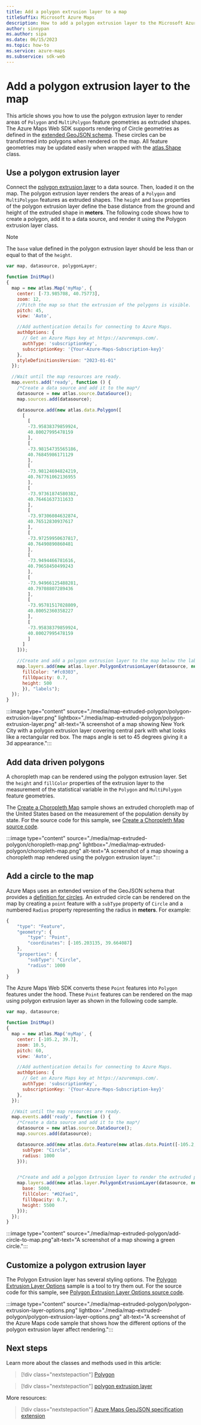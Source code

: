 ```yaml
---
title: Add a polygon extrusion layer to a map
titleSuffix: Microsoft Azure Maps
description: How to add a polygon extrusion layer to the Microsoft Azure Maps Web SDK.
author: sinnypan
ms.author: sipa
ms.date: 06/15/2023
ms.topic: how-to
ms.service: azure-maps
ms.subservice: sdk-web
---
```


# Add a polygon extrusion layer to the map

This article shows you how to use the polygon extrusion layer to render areas of `Polygon` and `MultiPolygon` feature geometries as extruded shapes. The Azure Maps Web SDK supports rendering of Circle geometries as defined in the [extended GeoJSON schema]. These circles can be transformed into polygons when rendered on the map. All feature geometries may be updated easily when wrapped with the [atlas.Shape] class.

## Use a polygon extrusion layer

Connect the [polygon extrusion layer] to a data source. Then, loaded it on the map. The polygon extrusion layer renders the areas of a `Polygon` and `MultiPolygon` features as extruded shapes. The `height` and `base` properties of the polygon extrusion layer define the base distance from the ground and height of the extruded shape in **meters**. The following code shows how to create a polygon, add it to a data source, and render it using the Polygon extrusion layer class.

> [!NOTE]
> The `base` value defined in the polygon extrusion layer should be less than or equal to that of the `height`.

```javascript
var map, datasource, polygonLayer;

function InitMap()
{
  map = new atlas.Map('myMap', {
    center: [-73.985708, 40.75773],
    zoom: 12,
    //Pitch the map so that the extrusion of the polygons is visible.
    pitch: 45,
    view: 'Auto',

    //Add authentication details for connecting to Azure Maps.
    authOptions: {
      // Get an Azure Maps key at https://azuremaps.com/.
      authType: 'subscriptionKey',
      subscriptionKey: '{Your-Azure-Maps-Subscription-key}'
    },
    styleDefinitionsVersion: "2023-01-01"
  });

  //Wait until the map resources are ready.
  map.events.add('ready', function () {
    /*Create a data source and add it to the map*/
    datasource = new atlas.source.DataSource();
    map.sources.add(datasource);

    datasource.add(new atlas.data.Polygon([
      [
        [
        -73.95838379859924,
        40.80027995478159
        ],
        [
        -73.98154735565186,
        40.76845986171129
        ],
        [
        -73.98124694824219,
        40.767761062136955
        ],
        [
        -73.97361874580382,
        40.76461637311633
        ],
        [
        -73.97306084632874,
        40.76512830937617
        ],
        [
        -73.97259950637817,
        40.76490890860481
        ],
        [
        -73.9494466781616,
        40.79658450499243
        ],
        [
        -73.94966125488281,
        40.79708807289436
        ],
        [
        -73.95781517028809,
        40.80052360358227
        ],
        [
        -73.95838379859924,
        40.80027995478159
        ]
      ]
    ]));

    //Create and add a polygon extrusion layer to the map below the labels so that they are still readable.
    map.layers.add(new atlas.layer.PolygonExtrusionLayer(datasource, null, {
      fillColor: "#fc0303",
      fillOpacity: 0.7,
      height: 500
      }), "labels");
  });
}
```

:::image type="content" source="./media/map-extruded-polygon/polygon-extrusion-layer.png" lightbox="./media/map-extruded-polygon/polygon-extrusion-layer.png" alt-text="A screenshot of a map showing New York City with a polygon extrusion layer covering central park with what looks like a rectangular red box. The maps angle is set to 45 degrees giving it a 3d appearance.":::

<!------------------------------------------------------------
> [!VIDEO https://codepen.io/azuremaps/embed/wvvBpvE?height=265&theme-id=0&default-tab=js,result&editable=true]
------------------------------------------------------------>

## Add data driven polygons

A choropleth map can be rendered using the polygon extrusion layer. Set the `height` and `fillColor` properties of the extrusion layer to the measurement of the statistical variable in the `Polygon` and `MultiPolygon` feature geometries.

The [Create a Choropleth Map] sample shows an extruded choropleth map of the United States based on the measurement of the population density by state. For the source code for this sample, see [Create a Choropleth Map source code].

:::image type="content" source="./media/map-extruded-polygon/choropleth-map.png" lightbox="./media/map-extruded-polygon/choropleth-map.png" alt-text="A screenshot of a map showing a choropleth map rendered using the polygon extrusion layer.":::

<!------------------------------------------------------------
> [!VIDEO https://codepen.io/azuremaps/embed/eYYYNox?height=265&theme-id=0&default-tab=result&editable=true]
------------------------------------------------------------>

## Add a circle to the map

Azure Maps uses an extended version of the GeoJSON schema that provides a [definition for circles]. An extruded circle can be rendered on the map by creating a `point` feature with a `subType` property of `Circle` and a numbered `Radius` property representing the radius in **meters**. For example:

```javascript
{
    "type": "Feature",
    "geometry": {
        "type": "Point",
        "coordinates": [-105.203135, 39.664087]
    },
    "properties": {
        "subType": "Circle",
        "radius": 1000
    }
} 
```

The Azure Maps Web SDK converts these `Point` features into `Polygon` features under the hood. These `Point` features can be rendered on the map using polygon extrusion layer as shown in the following code sample.

```javascript
var map, datasource;

function InitMap()
{
  map = new atlas.Map('myMap', {
    center: [-105.2, 39.7],
    zoom: 10.5,
    pitch: 60,
    view: 'Auto',

    //Add authentication details for connecting to Azure Maps.
    authOptions: {
      // Get an Azure Maps key at https://azuremaps.com/.
      authType: 'subscriptionKey',
      subscriptionKey: '{Your-Azure-Maps-Subscription-key}'
    },
  });    

  //Wait until the map resources are ready.
  map.events.add('ready', function () {
    /*Create a data source and add it to the map*/
    datasource = new atlas.source.DataSource();
    map.sources.add(datasource);

    datasource.add(new atlas.data.Feature(new atlas.data.Point([-105.2, 39.7]), {
      subType: "Circle",
      radius: 1000
    }));


    /*Create and add a polygon Extrusion layer to render the extruded polygon to the map*/
    map.layers.add(new atlas.layer.PolygonExtrusionLayer(datasource, null, {
      base: 5000,
      fillColor: "#02fae1",
      fillOpacity: 0.7,
      height: 5500
    }));
  });
}
```

:::image type="content" source="./media/map-extruded-polygon/add-circle-to-map.png"alt-text="A screenshot of a map showing a green circle.":::

<!------------------------------------------------------------
> [!VIDEO https://codepen.io/azuremaps/embed/zYYYrxo?height=265&theme-id=0&default-tab=js,result&editable=true]
------------------------------------------------------------>

## Customize a polygon extrusion layer

The Polygon Extrusion layer has several styling options. The [Polygon Extrusion Layer Options] sample is a tool to try them out. For the source code for this sample, see [Polygon Extrusion Layer Options source code].

:::image type="content" source="./media/map-extruded-polygon/polygon-extrusion-layer-options.png" lightbox="./media/map-extruded-polygon/polygon-extrusion-layer-options.png" alt-text="A screenshot of the Azure Maps code sample that shows how the different options of the polygon extrusion layer affect rendering.":::
<!------------------------------------------------------------
> [!VIDEO //codepen.io/azuremaps/embed/PoogBRJ/?height=700&theme-id=0&default-tab=result]
------------------------------------------------------------>

## Next steps

Learn more about the classes and methods used in this article:

> [!div class="nextstepaction"]
> [Polygon]

> [!div class="nextstepaction"]
> [polygon extrusion layer]

More resources:

> [!div class="nextstepaction"]
> [Azure Maps GeoJSON specification extension]

[atlas.Shape]: /javascript/api/azure-maps-control/atlas.shape
[Azure Maps GeoJSON specification extension]: extend-geojson.md#circle
[Create a Choropleth Map source code]: https://github.com/Azure-Samples/AzureMapsCodeSamples/blob/main/Samples/Demos/Create%20a%20Choropleth%20Map/Create%20a%20Choropleth%20Map.html
[Create a Choropleth Map]: https://samples.azuremaps.com/?sample=create-a-choropleth-map
[definition for circles]: extend-geojson.md#circle
[extended GeoJSON schema]: extend-geojson.md#circle
[Polygon Extrusion Layer Options source code]: https://github.com/Azure-Samples/AzureMapsCodeSamples/blob/main/Samples/Polygons/Polygon%20Extrusion%20Layer%20Options/Polygon%20Extrusion%20Layer%20Options.html
[Polygon Extrusion Layer Options]: https://samples.azuremaps.com/?sample=polygon-extrusion-layer-options
[polygon extrusion layer]: /javascript/api/azure-maps-control/atlas.layer.polygonextrusionlayer
[Polygon]: /javascript/api/azure-maps-control/atlas.data.polygon
